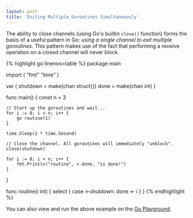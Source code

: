 ```yaml
---
layout: post
title: 'Exiting Multiple Goroutines Simultaneously'
---
```

The ability to close channels (using Go's builtin `close()` function) forms the basis of a useful pattern in Go: <i>using a single channel to exit multiple goroutines</i>. 
This pattern makes use of the fact that performing a receive operation on a closed channel will never block.

<div class="scrollable">
{% highlight go linenos=table %}
package main

import (
	"fmt"
	"time"
)

var (
	shutdown = make(chan struct{})
	done     = make(chan int)
)

func main() {
	const n = 3

	// Start up the goroutines and wait...
	for i := 0; i < n; i++ {
		go routine(i)
	}

	time.Sleep(2 * time.Second)

	// Close the channel. All goroutines will immediately "unblock".
	close(shutdown)

	for i := 0; i < n; i++ {
		fmt.Println("routine", <-done, "is done!")
	}
}

func routine(i int) {
	select {
	case <-shutdown:
		done <- i
	}
}
{% endhighlight %}
</div>

You can also view and run the above example on the [Go Playground](http://play.golang.org/p/BFpSmmcnsE).